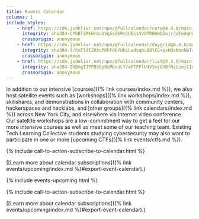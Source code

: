 ```yaml
---
title: Events Calendar
columns: 1
include_styles:
    - href: https://cdn.jsdelivr.net/npm/@fullcalendar/core@4.4.0/main.min.css
      integrity: sha384-UYbBlSMkHrbuUVqSs26Rm1UEii5VOTR80mD2wjrJaIedgHgS5LWDt9d7rcbqEDxR
      crossorigin: anonymous
    - href: https://cdn.jsdelivr.net/npm/@fullcalendar/daygrid@4.4.0/main.min.css
      integrity: sha384-3/CmTldIZRXuPMPFO0YHhiLwdsqbsB8YEG+psHdxNbnNBTrci0MOdt/hbPRVmtS8
      crossorigin: anonymous
    - href: https://cdn.jsdelivr.net/npm/@fullcalendar/list@4.4.0/main.min.css
      integrity: sha384-I6BmgTJPPB58p0uMGaoLY/wFTFFlO4VSmjQYBfNzCzejCImTYNj/yXYmKBeUjtHH
      crossorigin: anonymous
---
```


In addition to our intensive [courses]({% link courses/index.md  %}), we also host satellite events such as [workshops]({% link workshops/index.md %}), skillshares, and demonstrations in collaboration with community centers, hackerspaces and hacklabs, and [other groups]({% link calendars/index.md %}) across New York City, and elsewhere via Internet video conference. Our satellite workshops are a low-commitment way to get a feel for our more intensive courses as well as meet some of our teaching team. Existing Tech Learning Collective students studying cybersecurity may also want to participate in one or more [upcoming CTFs]({% link events/ctfs.md %}).

{% include call-to-action-subscribe-to-calendar.html %}

([Learn more about calendar subscriptions]({% link events/upcoming/index.md %}#export-event-calendar).)

<div id="fullcalendar">
    <script>
    var fullcalendar_events = {%- include fullcalendar-io-events.json -%};
    </script>
    <noscript>
    {% include events-upcoming.html %}
    </noscript>
</div>

{% include call-to-action-subscribe-to-calendar.html %}

([Learn more about calendar subscriptions]({% link events/upcoming/index.md %}#export-event-calendar).)

<script
    src="https://cdn.jsdelivr.net/npm/@fullcalendar/core@4.4.0/main.min.js"
    integrity="sha384-jpR7BEBpiXHNqgvVP4S6rYPyDDoXkQ/HV90LJxREmLjbKEeB1bk/Dp6trW1Vs4Wz"
    crossorigin="anonymous"
></script>
<script
    src="https://cdn.jsdelivr.net/npm/@fullcalendar/daygrid@4.4.0/main.min.js"
    integrity="sha384-gVrKlneckelHlVlsbbAfWsL4XRoXrlSFV9S86+z5DOAQiN1rg82ITBYnDqiZdA/R"
    crossorigin="anonymous"
></script>
<script
    src="https://cdn.jsdelivr.net/npm/@fullcalendar/list@4.4.0/main.min.js"
    integrity="sha384-Dk41zoqiS9HymTYb4xGf+9Q0fEzBobDFElPvaRIs/1YKe5MFsHgC/RMgppllS+tG"
    crossorigin="anonymous"
></script>
<script src="{% link static/js/fullcalendar-init.js %}"></script>
